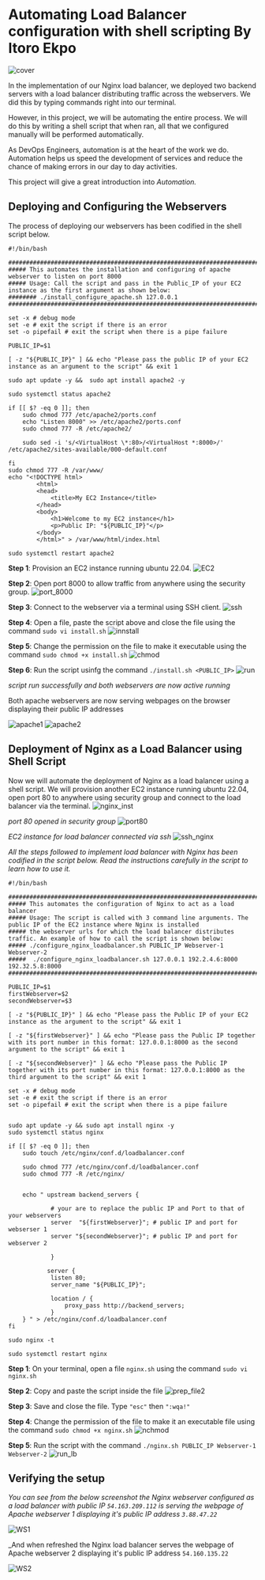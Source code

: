 # Automating Load Balancer configuration with shell scripting By Itoro Ekpo
![cover](./img/cover.png)

In the implementation of our Nginx load balancer, we deployed two backend servers with a load balancer distributing traffic across the webservers. We did this by typing commands right into our terminal.

However, in this project, we will be automating the entire process. We will do this by writing a shell script that when ran, all that we configured manually will be performed automatically.

As DevOps Engineers, automation is at the heart of the work we do. Automation helps us speed the development of services and reduce the chance of making errors in our day to day activities.

This project will give a great introduction into _Automation._

## Deploying and Configuring the Webservers

The process of deploying our webservers has been codified in the shell script below.

```
#!/bin/bash

####################################################################################################################
##### This automates the installation and configuring of apache webserver to listen on port 8000
##### Usage: Call the script and pass in the Public_IP of your EC2 instance as the first argument as shown below:
######## ./install_configure_apache.sh 127.0.0.1
####################################################################################################################

set -x # debug mode
set -e # exit the script if there is an error
set -o pipefail # exit the script when there is a pipe failure

PUBLIC_IP=$1

[ -z "${PUBLIC_IP}" ] && echo "Please pass the public IP of your EC2 instance as an argument to the script" && exit 1

sudo apt update -y &&  sudo apt install apache2 -y

sudo systemctl status apache2

if [[ $? -eq 0 ]]; then
    sudo chmod 777 /etc/apache2/ports.conf
    echo "Listen 8000" >> /etc/apache2/ports.conf
    sudo chmod 777 -R /etc/apache2/

    sudo sed -i 's/<VirtualHost \*:80>/<VirtualHost *:8000>/' /etc/apache2/sites-available/000-default.conf

fi
sudo chmod 777 -R /var/www/
echo "<!DOCTYPE html>
        <html>
        <head>
            <title>My EC2 Instance</title>
        </head>
        <body>
            <h1>Welcome to my EC2 instance</h1>
            <p>Public IP: "${PUBLIC_IP}"</p>
        </body>
        </html>" > /var/www/html/index.html

sudo systemctl restart apache2

```

**Step 1**: Provision an EC2 instance running ubuntu 22.04.
![EC2](./img/1a.instances_EC2.png)

**Step 2**: Open port 8000 to allow traffic from anywhere using the security group.
![port_8000](./img/1b.sec_gr_8000.png)

**Step 3**: Connect to the webserver via a terminal using SSH client.
![ssh](./img/3a.ssh.png)

**Step 4**: Open a file, paste the script above and close the file using the command `sudo vi install.sh`
![innstall](./img/4a.prep_file.png)

**Step 5**: Change the permission on the file to make it executable using the command `sudo chmod +x install.sh`
![chmod](./img/5a.chmod.png)

**Step 6**: Run the script usinfg the command `./install.sh <PUBLIC_IP>`
![run](./img/6.run_script.png)

_script run successfully and both webservers are now active running_

Both apache webservers are now serving webpages on the browser displaying their public IP addresses

![apache1](./img/6a.apache1.png)
![apache2](./img/6b.apache2.png)

## Deployment of Nginx as a Load Balancer using Shell Script
Now we will automate the deployment of Nginx as a load balancer using a shell script. We will provision another EC2 instance running ubuntu 22.04, open port 80 to anywhere using security group and connect to the load balancer via the terminal.
![nginx_inst](./img/7a.nginx_inst.png)

_port 80 opened in security group_
![port80](./img/7b.port_80.png)

_EC2 instance for load balancer connected via ssh_
![ssh_nginx](./img/7c.ssh_nginx.png)

_All the steps followed to implement load balancer with Nginx has been codified in the script below. Read the instructions carefully in the script to learn how to use it._

```
#!/bin/bash

######################################################################################################################
##### This automates the configuration of Nginx to act as a load balancer
##### Usage: The script is called with 3 command line arguments. The public IP of the EC2 instance where Nginx is installed
##### the webserver urls for which the load balancer distributes traffic. An example of how to call the script is shown below:
##### ./configure_nginx_loadbalancer.sh PUBLIC_IP Webserver-1 Webserver-2
#####  ./configure_nginx_loadbalancer.sh 127.0.0.1 192.2.4.6:8000  192.32.5.8:8000
############################################################################################################# 

PUBLIC_IP=$1
firstWebserver=$2
secondWebserver=$3

[ -z "${PUBLIC_IP}" ] && echo "Please pass the Public IP of your EC2 instance as the argument to the script" && exit 1

[ -z "${firstWebserver}" ] && echo "Please pass the Public IP together with its port number in this format: 127.0.0.1:8000 as the second argument to the script" && exit 1

[ -z "${secondWebserver}" ] && echo "Please pass the Public IP together with its port number in this format: 127.0.0.1:8000 as the third argument to the script" && exit 1

set -x # debug mode
set -e # exit the script if there is an error
set -o pipefail # exit the script when there is a pipe failure


sudo apt update -y && sudo apt install nginx -y
sudo systemctl status nginx

if [[ $? -eq 0 ]]; then
    sudo touch /etc/nginx/conf.d/loadbalancer.conf

    sudo chmod 777 /etc/nginx/conf.d/loadbalancer.conf
    sudo chmod 777 -R /etc/nginx/

    
    echo " upstream backend_servers {

            # your are to replace the public IP and Port to that of your webservers
            server  "${firstWebserver}"; # public IP and port for webserser 1
            server "${secondWebserver}"; # public IP and port for webserver 2

            }

           server {
            listen 80;
            server_name "${PUBLIC_IP}";

            location / {
                proxy_pass http://backend_servers;   
            }
    } " > /etc/nginx/conf.d/loadbalancer.conf
fi

sudo nginx -t

sudo systemctl restart nginx

```

**Step 1**: On your terminal, open a file `nginx.sh` using the command `sudo vi nginx.sh`

**Step 2**: Copy and paste the script inside the file
![prep_file2](./img/7d.prep_file.png)

**Step 3**: Save and close the file. Type `"esc"` then `":wqa!"`

**Step 4**: Change the permission of the file to make it an executable file using the command `sudo chmod +x nginx.sh`
![nchmod](./img/7e.nginx_chmod.png)

**Step 5**: Run the script with the command `./nginx.sh PUBLIC_IP Webserver-1 Webserver-2`
![run_lb](./img/7f.run_lb.png)

## Verifying the setup
_You can see from the below screenshot the Nginx webserver configured as a load balancer with public IP `54.163.209.112` is serving the webpage of Apache webserver 1 displaying it's public IP address `3.88.47.22`_

![WS1](./img/8a.webserver1.png)

_And when refreshed the Nginx load balancer serves the webpage of Apache webserver 2 displaying it's public IP address `54.160.135.22`

![WS2](./img/8b.webserver2.png)







